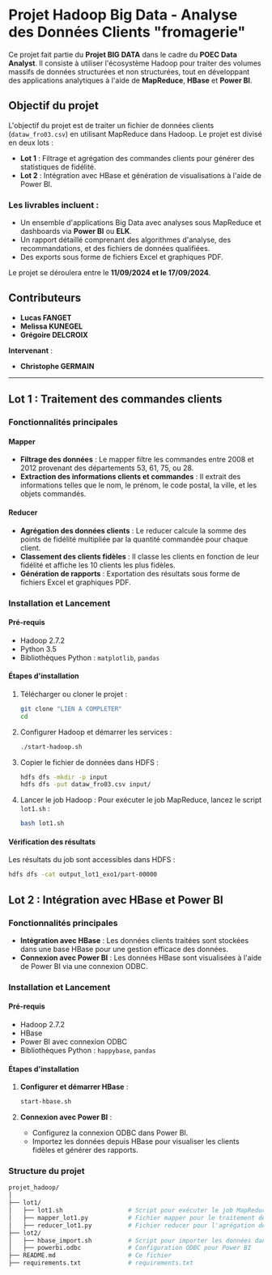 # Projet Hadoop Big Data - Analyse des Données Clients "fromagerie"

Ce projet fait partie du **Projet BIG DATA** dans le cadre du **POEC Data Analyst**. Il consiste à utiliser l'écosystème Hadoop pour traiter des volumes massifs de données structurées et non structurées, tout en développant des applications analytiques à l'aide de **MapReduce**, **HBase** et **Power BI**.

## Objectif du projet

L'objectif du projet est de traiter un fichier de données clients (`dataw_fro03.csv`) en utilisant MapReduce dans Hadoop. Le projet est divisé en deux lots :

- **Lot 1** : Filtrage et agrégation des commandes clients pour générer des statistiques de fidélité.
- **Lot 2** : Intégration avec HBase et génération de visualisations à l'aide de Power BI.

### Les livrables incluent :

- Un ensemble d'applications Big Data avec analyses sous MapReduce et dashboards via **Power BI** ou **ELK**.
- Un rapport détaillé comprenant des algorithmes d'analyse, des recommandations, et des fichiers de données qualifiées.
- Des exports sous forme de fichiers Excel et graphiques PDF.

Le projet se déroulera entre le **11/09/2024 et le 17/09/2024**.

## Contributeurs

- **Lucas FANGET**
- **Melissa KUNEGEL**
- **Grégoire DELCROIX**

**Intervenant** :
- **Christophe GERMAIN**

---

## Lot 1 : Traitement des commandes clients

### Fonctionnalités principales

#### Mapper
- **Filtrage des données** : Le mapper filtre les commandes entre 2008 et 2012 provenant des départements 53, 61, 75, ou 28.
- **Extraction des informations clients et commandes** : Il extrait des informations telles que le nom, le prénom, le code postal, la ville, et les objets commandés.

#### Reducer
- **Agrégation des données clients** : Le reducer calcule la somme des points de fidélité multipliée par la quantité commandée pour chaque client.
- **Classement des clients fidèles** : Il classe les clients en fonction de leur fidélité et affiche les 10 clients les plus fidèles.
- **Génération de rapports** : Exportation des résultats sous forme de fichiers Excel et graphiques PDF.

### Installation et Lancement

#### Pré-requis
- Hadoop 2.7.2
- Python 3.5
- Bibliothèques Python : `matplotlib`, `pandas`

#### Étapes d'installation

1. Télécharger ou cloner le projet :
    ```bash
    git clone "LIEN A COMPLETER"
    cd 
    ```

2. Configurer Hadoop et démarrer les services :
    ```bash
    ./start-hadoop.sh
    ```

3. Copier le fichier de données dans HDFS :
    ```bash
    hdfs dfs -mkdir -p input
    hdfs dfs -put dataw_fro03.csv input/
    ```

4. Lancer le job Hadoop :
    Pour exécuter le job MapReduce, lancez le script `lot1.sh` :
    ```bash
    bash lot1.sh
    ```

#### Vérification des résultats
Les résultats du job sont accessibles dans HDFS :
```bash
hdfs dfs -cat output_lot1_exo1/part-00000
```


## Lot 2 : Intégration avec HBase et Power BI

### Fonctionnalités principales
- **Intégration avec HBase** : Les données clients traitées sont stockées dans une base HBase pour une gestion efficace des données.
- **Connexion avec Power BI** : Les données HBase sont visualisées à l'aide de Power BI via une connexion ODBC.

### Installation et Lancement

#### Pré-requis
- Hadoop 2.7.2
- HBase
- Power BI avec connexion ODBC
- Bibliothèques Python : `happybase`, `pandas`

#### Étapes d'installation

1. **Configurer et démarrer HBase** :
    ```bash
    start-hbase.sh
    ```
   
2. **Connexion avec Power BI** :
   - Configurez la connexion ODBC dans Power BI.
   - Importez les données depuis HBase pour visualiser les clients fidèles et générer des rapports.

### Structure du projet

```bash
projet_hadoop/
│
├── lot1/
│   ├── lot1.sh                  # Script pour exécuter le job MapReduce
│   ├── mapper_lot1.py           # Fichier mapper pour le traitement des données
│   ├── reducer_lot1.py          # Fichier reducer pour l'agrégation des données
├── lot2/
│   ├── hbase_import.sh          # Script pour importer les données dans HBase
│   ├── powerbi.odbc             # Configuration ODBC pour Power BI
├── README.md                    # Ce fichier
├── requirements.txt             # requirements.txt
